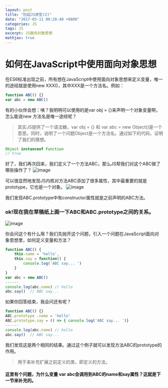 ```yaml
---
layout: post
title: "捡起JS原型(2)"
date: "2017-03-11 09:28:40 +0800"
categories: JS
tags: JS
excerpt: JS面向对象思想
mathjax: true
---
```


# 如何在JavaScript中使用面向对象思想

在ES6标准出现之前，所有想在JavaScript中使用面向对象思想来定义变量，唯一的途经就是使用new XXX()，其中XXX是一个方法名。例如：

```js
function ABC() {}
var abc = new ABC()
```
有的小伙伴会想：咦？我明明可以使用的是var obj = {}来声明一个对象变量啊，怎么能说new 方法名是唯一途经呢？
> 其实JS提供了一个语法糖，var obj = {} 和 var abc = new Object()是一个意思。同时，说明了一个问题Object是一个方法名。通过如下的代码，证明了我们的猜想。

```js
Object instanceof Function
// true
```

好了，我们再次回来，我们定义了一个方法ABC，那么JS帮我们对这个ABC做了哪些操作了？
![image](../../../../public/img/js/add_ABC_动画.gif)

可以很显然地发现JS内核对方法ABC添加了很多属性，其中最重要的就是prototype，它也是一个对象。
![image](../../../../public/img/js/show_prototype.png)

我们发现ABC.prototype中有constructor属性就是之前声明的ABC方法。

### ok!现在我在草稿纸上画一下ABC和ABC.prototype之间的关系。
![image](../../../../public/img/js/show_proto_relation.jpg)

你会问这个有什么用？我们先抛开这个问题，引入一个问题在JavaScript面向对象思想里，如何定义变量和方法？
```js
function ABC() {
    this.name = 'hello',
    this.say = function() {
        console.log('ABC say... ')
    }
}
var abc = new ABC()
------
console.log(abc.name) // hello
abc.say()  // ABC say...
```
如果你回答结束，我会问还有呢？
```js
function ABC() {}
ABC.prototype .name = 'hello'
ABC.prototype.say = () => { console.log('ABC say... ')}
------
console.log(abc.name) // hello
abc.say()  // ABC say...
```
我们发现这是两个相同的结果。通过这个例子就可以发现方法ABC的prototype的作用。
> 用于来补充扩展之前定义的类，即定义的方法。

#### 这里有个问题，为什么变量 var abc会调用到ABC的name和say属性？这就是下一节来补充的。
